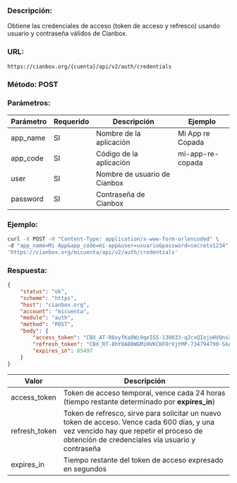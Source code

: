 ### Descripción:

Obtiene las credenciales de acceso (token de acceso y refresco) usando usuario y contraseña válidos de Cianbox.

### URL:

`https://cianbox.org/{cuenta}/api/v2/auth/credentials`

### Método: POST

### Parámetros:

|Parámetro |Requerido |Descripción                 |Ejemplo         |
|----------|----------|----------------------------|----------------|
|app_name  |SI        |Nombre de la aplicación     |Mi App re Copada|
|app_code  |SI        |Código de la aplicación     |mi-app-re-copada|
|user      |SI        |Nombre de usuario de Cianbox|                |
|password  |SI        |Contraseña de Cianbox       |                |

### Ejemplo:
```bash
curl -X POST -H "Content-Type: application/x-www-form-urlencoded" \
-d "app_name=Mi App&app_code=mi-app&user=usuario&password=secreto1234" \
'https://cianbox.org/micuenta/api/v2/auth/credentials'
```
### Respuesta:
```json
{
    "status": "ok",
    "scheme": "https",
    "host": "cianbox.org",
    "account": "micuenta",
    "module": "auth",
    "method": "POST",
    "body": {
        "access_token": "CBX_AT-R8xyfKa0Wi9qeIG5-130033-q2cxQIojoHVQnsXxmiXQinXmJlUEWt1p-570984383",
        "refresh_token": "CBX_RT-8hY8A80WGMiHVKCKFOrXjtMP-734794790-SkAeRIGtEJeQRmhG-446258",
        "expires_in": 85497
    }
}
```
|Valor         |Descripción |
|--------------|------------|
|access_token  |Token de acceso temporal, vence cada 24 horas (tiempo restante determinado por **expires_in**)|
|refresh_token |Token de refresco, sirve para solicitar un nuevo token de acceso. Vence cada 600 días, y una vez vencido hay que repetir el proceso de obtención de credenciales vía usuario y contraseña|
|expires_in    |Tiempo restante del token de acceso expresado en segundos|